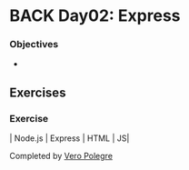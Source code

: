 # BACK Day02: Express

### Objectives
- 

## Exercises

### Exercise


| Node.js | Express | HTML | JS|

Completed by [Vero Polegre](https://github.com/VeroPolegre)
